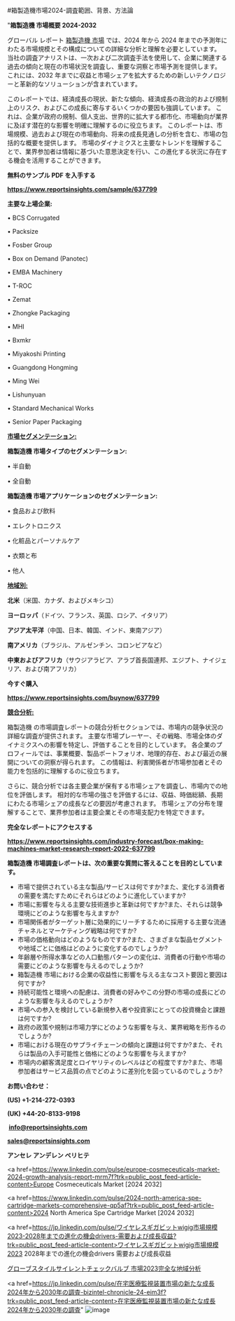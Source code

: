#箱製造機市場2024-調査範囲、背景、方法論

"<strong>箱製造機 市場概要 2024-2032</strong>

グローバル レポート <a href=https://www.reportsinsights.com/sample/637799>箱製造機 市場</a> では、2024 年から 2024 年までの予測年にわたる市場規模とその構成についての詳細な分析と理解を必要としています。 当社の調査アナリストは、一次および二次調査手法を使用して、企業に関連する過去の傾向と現在の市場状況を調査し、重要な洞察と市場予測を提供します。 これには、2032 年までに収益と市場シェアを拡大​​するための新しいテクノロジーと革新的なソリューションが含まれています。

このレポートでは、経済成長の現状、新たな傾向、経済成長の政治的および規制上のリスク、およびこの成長に寄与するいくつかの要因も強調しています。 これは、企業が政府の規制、個人支出、世界的に拡大する都市化、市場動向が業界に及ぼす潜在的な影響を明確に理解するのに役立ちます。 このレポートは、市場規模、過去および現在の市場動向、将来の成長見通しの分析を含む、市場の包括的な概要を提供します。 市場のダイナミクスと主要なトレンドを理解することで、業界参加者は情報に基づいた意思決定を行い、この進化する状況に存在する機会を活用することができます。

<strong><b>無料のサンプル PDF を入手する</b></strong>

<a href=https://www.reportsinsights.com/sample/637799><strong><u>https://www.reportsinsights.com/sample/637799</u></strong></a>

<strong>主要な上場企業:</strong>

• BCS Corrugated

• Packsize

• Fosber Group

• Box on Demand (Panotec)

• EMBA Machinery

• T-ROC

• Zemat

• Zhongke Packaging

• MHI

• Bxmkr

• Miyakoshi Printing

• Guangdong Hongming

• Ming Wei

• Lishunyuan

• Standard Mechanical Works

• Senior Paper Packaging

<strong><u>市場セグメンテーション</u></strong><strong><u>:</u></strong>

<strong>箱製造機 市場タイプのセグメンテーション:</strong>

• 半自動

• 全自動

<strong>箱製造機 市場アプリケーションのセグメンテーション:</strong>

• 食品および飲料

• エレクトロニクス

• 化粧品とパーソナルケア

• 衣類と布

• 他人

<strong><u>地域別</u></strong><strong><u>:</u></strong>

<strong>北米</strong>（米国、カナダ、およびメキシコ）

<strong>ヨーロッパ</strong>（ドイツ、フランス、英国、ロシア、イタリア）

<strong>アジア太平洋</strong>（中国、日本、韓国、インド、東南アジア）

<strong>南アメリカ</strong>（ブラジル、アルゼンチン、コロンビアなど）

<strong>中東およびアフリカ</strong>（サウジアラビア、アラブ首長国連邦、エジプト、ナイジェリア、および南アフリカ）

<strong>今すぐ購入</strong>

<a href=https://www.reportsinsights.com/buynow/637799><strong><u>https://www.reportsinsights.com/buynow/637799</u></strong></a>

<strong><u>競合分析:</u></strong>

箱製造機 の市場調査レポートの競合分析セクションでは、市場内の競争状況の詳細な調査が提供されます。 主要な市場プレーヤー、その戦略、市場全体のダイナミクスへの影響を特定し、評価することを目的としています。 各企業のプロフィールでは、事業概要、製品ポートフォリオ、地理的存在、および最近の展開についての洞察が得られます。 この情報は、利害関係者が市場参加者とその能力を包括的に理解するのに役立ちます。

さらに、競合分析では各主要企業が保有する市場シェアを調査し、市場内での地位を評価します。 相対的な市場の強さを評価するには、収益、時価総額、長期にわたる市場シェアの成長などの要因が考慮されます。 市場シェアの分布を理解することで、業界参加者は主要企業とその市場支配力を特定できます。

<strong>完全なレポートにアクセスする</strong>

<a href=https://www.reportsinsights.com/industry-forecast/box-making-machines-market-research-report-2022-637799><strong><u><b>https://www.reportsinsights.com/industry-forecast/box-making-machines-market-research-report-2022-637799</b></u></strong></a>

<strong><b>箱製造機 市場調査レポートは、次の重要な質問に答えることを目的としています。</b></strong>
<ul>
  <li>市場で提供されている主な製品/サービスは何ですか?また、変化する消費者の需要を満たすためにそれらはどのように進化していますか?</li>
  <li>市場に影響を与える主要な技術進歩と革新は何ですか?また、それらは競争環境にどのような影響を与えますか?</li>
  <li>市場関係者がターゲット層に効果的にリーチするために採用する主要な流通チャネルとマーケティング戦略は何ですか?</li>
  <li>市場の価格動向はどのようなものですか?また、さまざまな製品セグメントや地域ごとに価格はどのように変化するのでしょうか?</li>
  <li>年齢層や所得水準などの人口動態パターンの変化は、消費者の行動や市場の需要にどのような影響を与えるのでしょうか?</li>
  <li>箱製造機 市場における企業の収益性に影響を与える主なコスト要因と要因は何ですか?</li>
  <li>持続可能性と環境への配慮は、消費者の好みやこの分野の市場の成長にどのような影響を与えるのでしょうか?</li>
  <li>市場への参入を検討している新規参入者や投資家にとっての投資機会と課題は何ですか?</li>
  <li>政府の政策や規制は市場力学にどのような影響を与え、業界戦略を形作るのでしょうか?</li>
  <li>市場における現在のサプライチェーンの傾向と課題は何ですか?また、それらは製品の入手可能性と価格にどのような影響を与えますか?</li>
  <li>市場内の顧客満足度とロイヤリティのレベルはどの程度ですか?また、市場参加者はサービス品質の点でどのように差別化を図っているのでしょうか?</li>
</ul>
<strong>お問い合わせ：</strong>

<strong>(US) +1-214-272-0393</strong>

<strong>(UK) +44-20-8133-9198</strong>

<strong> </strong><a href=info@reportsinsights.com><strong><u>info@reportsinsights.com</u></strong></a>

<a href=sales@reportsinsights.com><strong><u>sales@reportsinsights.com</u></strong></a>

<strong>アンセレ アンデレン ベリヒテ</strong>

<a href=https://www.linkedin.com/pulse/europe-cosmeceuticals-market-2024-growth-analysis-report-mrm7f?trk=public_post_feed-article-content>Europe Cosmeceuticals Market [2024 2032]</a>

<a href=https://www.linkedin.com/pulse/2024-north-america-spe-cartridge-markets-comprehensive-qp5af?trk=public_post_feed-article-content>2024 North America Spe Cartridge Market [2024 2032]</a>

<a href=https://jp.linkedin.com/pulse/ワイヤレスギガビットwigig市場規模2023-2028年までの進化の機会drivers-需要および成長収益?trk=public_post_feed-article-content>ワイヤレスギガビットwigig市場規模2023 2028年までの進化の機会drivers 需要および成長収益</a>

<a href=https://www.linkedin.com/pulse/グローブスタイルサイレントチェックバルブ-市場2023完全な地域分析-infopulse-daily-360/>グローブスタイルサイレントチェックバルブ 市場2023完全な地域分析</a>

<a href=https://jp.linkedin.com/pulse/在宅医療監視装置市場の新たな成長2024年から2030年の調査-bizintel-chronicle-24-eim3f?trk=public_post_feed-article-content>在宅医療監視装置市場の新たな成長2024年から2030年の調査</a>"
![image](https://github.com/ahaan12367/RIMarket24/assets/158471582/afef8923-c9f6-4b6d-84d8-c915eb5d1b3b)
